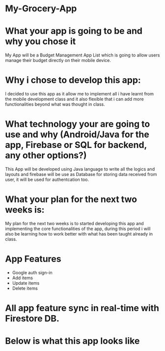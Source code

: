 # My-Grocery-App

# What your app is going to be and why you chose it

My App will be a Budget Management App List which is going to allow users manage their budget directly on their mobile device.

 # Why i chose to develop this app: 
 
I decided to use this app as it allow me to implement all i have learnt from the mobile development class and it also flexible that i can add more functionalities beyond what was thought in class.

# What technology your are going to use and why (Android/Java for the app, Firebase or SQL for backend, any other options?)

This App will be developed using Java language to write all the logics and layouts and firebase will be use as Database for storing data received from user, it will be used for authentcation too.

# What your plan for the next two weeks is:

My plan for the next two weeks is to started developing this app and implementing the core functionalities of the app, during this period i will also be learning how to work better with what has been taught already in class.

# App Features

* Google auth sign-in
* Add items
* Update items
* Delete items

# All app feature sync in real-time with Firestore DB.

# Below is what this app looks like








